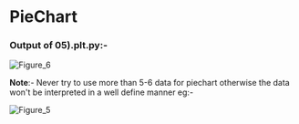 
# PieChart

### Output of 05).plt.py:-

![Figure_6](https://user-images.githubusercontent.com/44902363/84308623-737ba980-ab7c-11ea-808c-657a93123626.png)


**Note**:-
Never try to use more than 5-6 data for piechart otherwise the data won't be interpreted in a well define manner
eg:-

![Figure_5](https://user-images.githubusercontent.com/44902363/84308627-75de0380-ab7c-11ea-9dfe-29c72389771f.png)
